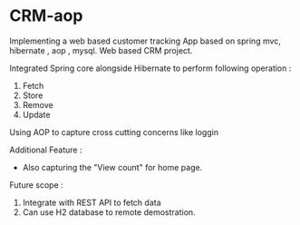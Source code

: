 # CRM-aop
Implementing a web based customer tracking App based on spring mvc, hibernate , aop , mysql.
Web based CRM project.


Integrated Spring core alongside Hibernate to perform following operation : 
1. Fetch
2. Store
3. Remove
4. Update 


Using AOP to capture cross cutting concerns like loggin

Additional Feature : 
 * Also capturing the "View count" for home page.


Future scope :
1. Integrate with REST API to  fetch data
2. Can use H2 database to remote demostration.

